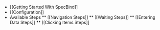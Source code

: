 * [[Getting Started With SpecBind]]
* [[Configuration]]
* Available Steps
** [[Navigation Steps]]
** [[Waiting Steps]]
** [[Entering Data Steps]]
** [[Clicking Items Steps]]